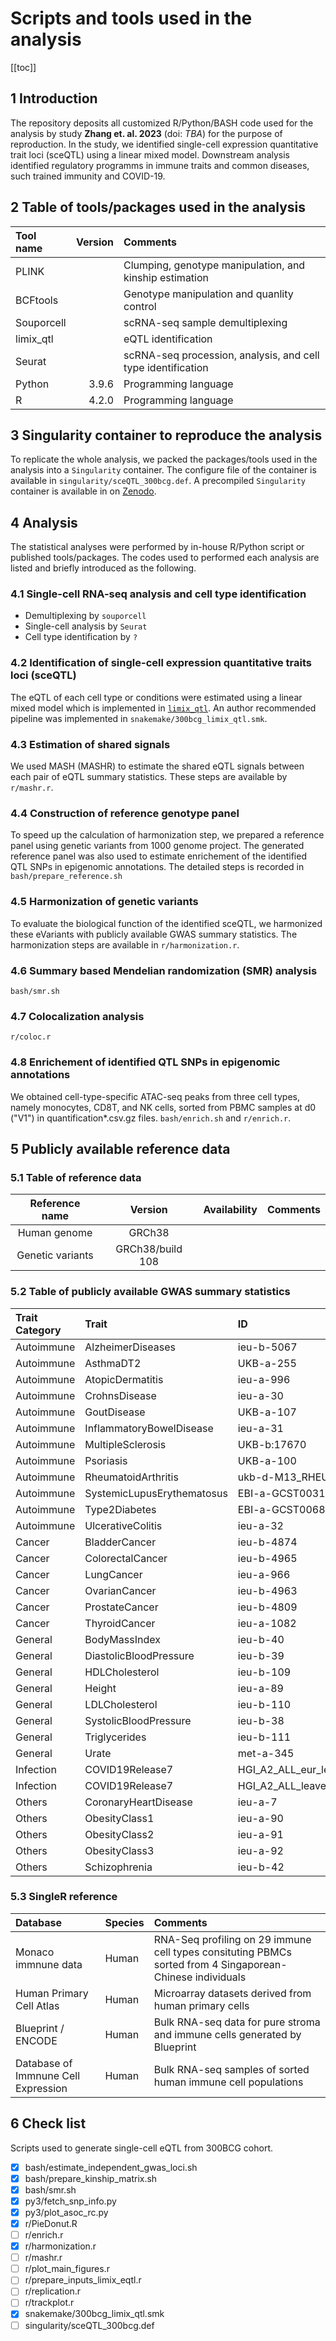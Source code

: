 # Scripts and tools used in the analysis

[[toc]]

## 1 Introduction
The repository deposits all customized R/Python/BASH code used for the analysis by study **Zhang et. al. 2023** (doi: *TBA*) for the purpose of reproduction.
In the study, we identified single-cell expression quantitative trait loci (sceQTL) using a linear mixed model.
Downstream analysis identified regulatory programms in immune traits and common diseases, such trained immunity and COVID-19.

## 2 Table of tools/packages used in the analysis

| Tool name  | Version | Comments |
| :--------- | ------: | :------- |
| PLINK      |         | Clumping, genotype manipulation, and kinship estimation |
| BCFtools   |         | Genotype manipulation and quanlity control |
| Souporcell |         | scRNA-seq sample demultiplexing       |
| limix_qtl  |         | eQTL identification |
| Seurat     |         | scRNA-seq procession, analysis, and cell type identification |
| Python     | 3.9.6   | Programming language |
| R          | 4.2.0   | Programming language |

## 3 Singularity container to reproduce the analysis
To replicate the whole analysis, we packed the packages/tools used in the analysis into a `Singularity` container.
The configure file of the container is available in `singularity/sceQTL_300bcg.def`.
A precompiled `Singularity` container is available in on [Zenodo](https://doi.org/10.5281/zenodo.xxx).

## 4 Analysis
The statistical analyses were performed by in-house R/Python script or published tools/packages.
The codes used to performed each analysis are listed and briefly introduced as the following.

### 4.1 Single-cell RNA-seq analysis and cell type identification
  - Demultiplexing by `souporcell`
  - Single-cell analysis by `Seurat`
  - Cell type identification by `?`

### 4.2 Identification of single-cell expression quantitative traits loci (sceQTL)
The eQTL of each cell type or conditions were estimated using a linear mixed model which is implemented in [`limix_qtl`](https://github.com/single-cell-genetics/limix_qtl).
An author recommended pipeline was implemented in `snakemake/300bcg_limix_qtl.smk`.

### 4.3 Estimation of shared signals
We used MASH (MASHR) to estimate the shared eQTL signals between each pair of eQTL summary statistics.
These steps are available by `r/mashr.r`.

### 4.4 Construction of reference genotype panel
To speed up the calculation of harmonization step, we prepared a reference panel using genetic variants from 1000 genome project.
The generated reference panel was also used to estimate enrichement of the identified QTL SNPs in epigenomic annotations.
The detailed steps is recorded in `bash/prepare_reference.sh`

### 4.5 Harmonization of genetic variants
To evaluate the biological function of the identified sceQTL, we harmonized these eVariants with publicly available GWAS summary statistics.
The harmonization steps are available in `r/harmonization.r`.

### 4.6 Summary based Mendelian randomization (SMR) analysis
`bash/smr.sh`

### 4.7 Colocalization analysis
`r/coloc.r`

### 4.8 Enrichement of identified QTL SNPs in epigenomic annotations
We obtained cell-type-specific ATAC-seq peaks from three cell types, namely monocytes, CD8T, and NK cells, sorted from PBMC samples at d0 ("V1") in quantification*.csv.gz files.
`bash/enrich.sh` and `r/enrich.r`.

## 5 Publicly available reference data

### 5.1 Table of reference data
| Reference name   | Version          | Availability | Comments |
| :--------------: | :--------------: | :----------: | :------: |
| Human genome     | GRCh38           |              |          |
| Genetic variants | GRCh38/build 108 |              |          |

### 5.2 Table of publicly available GWAS summary statistics
| Trait Category | Trait                      | ID                                   | TotalVariants | StudyType   | SampleSize | CaseSize | ControlSize |
| :------------  | :------------------------- | :----------------------------------- | ------------: | ----------: | ---------: | -------: | ----------: |
| Autoimmune     | AlzheimerDiseases          | ieu-b-5067                           | 12321875      | CaseControl | NA         | 487331   | 954         |
| Autoimmune     | AsthmaDT2                  | UKB-a-255                            | 10545186      | Continuous  | NA         | NA       | NA          |
| Autoimmune     | AtopicDermatitis           | ieu-a-996                            | 9965822       | Continuous  | NA         | NA       | NA          |
| Autoimmune     | CrohnsDisease              | ieu-a-30                             | 11112707      | Continuous  | NA         | NA       | NA          |
| Autoimmune     | GoutDisease                | UKB-a-107                            | 10545186      | Continuous  | NA         | NA       | NA          |
| Autoimmune     | InflammatoryBowelDisease   | ieu-a-31                             | 11534250      | Continuous  | NA         | NA       | NA          |
| Autoimmune     | MultipleSclerosis          | UKB-b:17670                          | 9851866       | CaseControl | NA         | 461254   | 1679        |
| Autoimmune     | Psoriasis                  | UKB-a-100                            | 10545186      | Continuous  | NA         | NA       | NA          |
| Autoimmune     | RheumatoidArthritis        | ukb-d-M13_RHEUMA                     | 10079898      | Continuous  | NA         | NA       | NA          |
| Autoimmune     | SystemicLupusErythematosus | EBI-a-GCST003156                     | 7071163       | CaseControl | NA         | 9066     | 5201        |
| Autoimmune     | Type2Diabetes              | EBI-a-GCST006867                     | 5030727       | CaseControl | NA         | 1178     | 61714       |
| Autoimmune     | UlcerativeColitis          | ieu-a-32                             | 11094790      | Continuous  | NA         | NA       | NA          |
| Cancer         | BladderCancer              | ieu-b-4874                           | 9904926       | CaseControl | NA         | 372016   | 1279        |
| Cancer         | ColorectalCancer           | ieu-b-4965                           | 11738639      | CaseControl | NA         | 372016   | 5657        |
| Cancer         | LungCancer                 | ieu-a-966                            | 8827545       | Continuous  | NA         | NA       | NA          |
| Cancer         | OvarianCancer              | ieu-b-4963                           | 9822229       | CaseControl | NA         | 198523   | 1218        |
| Cancer         | ProstateCancer             | ieu-b-4809                           | 12097504      | CaseControl | NA         | 173493   | 9132        |
| Cancer         | ThyroidCancer              | ieu-a-1082                           | 571227        | Continuous  | NA         | NA       | NA          |
| General        | BodyMassIndex              | ieu-b-40                             | 2336260       | Continuous  | NA         | NA       | NA          |
| General        | DiastolicBloodPressure     | ieu-b-39                             | 7160619       | Continuous  | NA         | NA       | NA          |
| General        | HDLCholesterol             | ieu-b-109                            | 12321875      | Continuous  | NA         | NA       | NA          |
| General        | Height                     | ieu-a-89                             | 2546513       | Continuous  | NA         | NA       | NA          |
| General        | LDLCholesterol             | ieu-b-110                            | 12321875      | Continuous  | NA         | NA       | NA          |
| General        | SystolicBloodPressure      | ieu-b-38                             | 7088083       | Continuous  | NA         | NA       | NA          |
| General        | Triglycerides              | ieu-b-111                            | 12321875      | Continuous  | NA         | NA       | NA          |
| General        | Urate                      | met-a-345                            | 2544432       | Continuous  | NA         | NA       | NA          |
| Infection      | COVID19Release7            | HGI_A2_ALL_eur_leave23andme_20220403 | 12195847      | Continuous  | NA         | NA       | NA          |
| Infection      | COVID19Release7            | HGI_A2_ALL_leave_23andme_20220403    | 11732502      | Continuous  | NA         | NA       | NA          |
| Others         | CoronaryHeartDisease       | ieu-a-7                              | 8479693       | Continuous  | NA         | NA       | NA          |
| Others         | ObesityClass1              | ieu-a-90                             | 2377582       | Continuous  | NA         | NA       | NA          |
| Others         | ObesityClass2              | ieu-a-91                             | 2328688       | Continuous  | NA         | NA       | NA          |
| Others         | ObesityClass3              | ieu-a-92                             | 2248088       | Continuous  | NA         | NA       | NA          |
| Others         | Schizophrenia              | ieu-b-42                             | 14237637      | CaseControl | NA         | 43456    | 33640       |

<!-- ### Identification of co-expression modules
  We used weighted gene co-expression network analysis (WGCNA) to detect co-expression modules for each transcriptomic profiles of four identified cell types.
  For more details about the analysis check R code at `r/wgcna.r`
-->


### 5.3 SingleR reference
| Database                            | Species | Comments                                                                                                  |
| :---------------------------------- | :------ | :-------------------------------------------------------------------------------------------------------- |
| Monaco immnune data                 | Human   | RNA-Seq profiling on 29 immune cell types consituting PBMCs sorted from 4 Singaporean-Chinese individuals |
| Human Primary Cell Atlas            | Human   | Microarray datasets derived from human primary cells                                                      |
| Blueprint / ENCODE                  | Human   | Bulk RNA-seq data for pure stroma and immune cells generated by Blueprint                                 |
| Database of Immnune Cell Expression | Human   | Bulk RNA-seq samples of sorted human immune cell populations                                              |

## 6 Check list
Scripts used to generate single-cell eQTL from 300BCG cohort.
  - [x] bash/estimate_independent_gwas_loci.sh
  - [x] bash/prepare_kinship_matrix.sh
  - [x] bash/smr.sh
  - [x] py3/fetch_snp_info.py
  - [x] py3/plot_asoc_rc.py
  - [x] r/PieDonut.R
  - [ ] r/enrich.r
  - [x] r/harmonization.r
  - [ ] r/mashr.r
  - [ ] r/plot_main_figures.r
  - [ ] r/prepare_inputs_limix_eqtl.r
  - [ ] r/replication.r
  - [ ] r/trackplot.r
  - [x] snakemake/300bcg_limix_qtl.smk
  - [ ] singularity/sceQTL_300bcg.def
